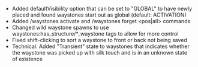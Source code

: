 - Added defaultVisibility option that can be set to "GLOBAL" to have newly placed and found waystones start out as global (default: ACTIVATION)
- Added /waystones activate <targets> <pos> and /waystones forget <targets> <pos|all> commands
- Changed wild waystone spawns to use waystones:has_structure/*_waystone tags to allow for more control
- Fixed shift-clicking to sort a waystone to front or back not being saved
- Technical: Added "Transient" state to waystones that indicates whether the waystone was picked up with silk touch and is in an unknown state of existence